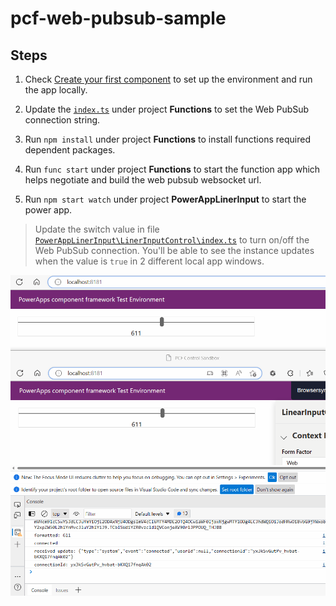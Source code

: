 # pcf-web-pubsub-sample

## Steps

1. Check [Create your first component](https://learn.microsoft.com/power-apps/developer/component-framework/implementing-controls-using-typescript?tabs=before) to set up the environment and run the app locally.

2. Update the [`index.ts`](/Functions/negotiate/index.ts#L6) under project __Functions__ to set the Web PubSub connection string.

3. Run `npm install` under project __Functions__ to install functions required dependent packages.
   
4. Run `func start` under project __Functions__ to start the function app which helps negotiate and build the web pubsub websocket url.

5. Run `npm start watch` under project __PowerAppLinerInput__ to start the power app.

> Update the switch value in file [`PowerAppLinerInput\LinerInputControl\index.ts`](/PowerAppLinerInput/LinearInputControl/index.ts#L42) to turn on/off the Web PubSub connection. You'll be able to see the instance updates when the value is `true` in 2 different local app windows.

![snapshot](realtime-updates.gif)